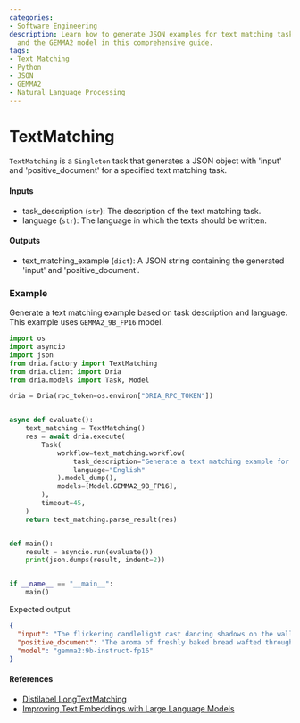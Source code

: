 ```yaml
---
categories:
- Software Engineering
description: Learn how to generate JSON examples for text matching tasks using Python
  and the GEMMA2 model in this comprehensive guide.
tags:
- Text Matching
- Python
- JSON
- GEMMA2
- Natural Language Processing
---
```


# TextMatching

`TextMatching` is a `Singleton` task that generates a JSON object with 'input' and 'positive_document' for a specified text matching task.

#### Inputs
- task_description (`str`): The description of the text matching task.
- language (`str`): The language in which the texts should be written.

#### Outputs
- text_matching_example (`dict`): A JSON string containing the generated 'input' and 'positive_document'.

### Example

Generate a text matching example based on task description and language. This example uses `GEMMA2_9B_FP16` model.

```python
import os
import asyncio
import json
from dria.factory import TextMatching
from dria.client import Dria
from dria.models import Task, Model

dria = Dria(rpc_token=os.environ["DRIA_RPC_TOKEN"])


async def evaluate():
    text_matching = TextMatching()
    res = await dria.execute(
        Task(
            workflow=text_matching.workflow(
                task_description="Generate a text matching example for sentiment analysis",
                language="English"
            ).model_dump(),
            models=[Model.GEMMA2_9B_FP16],
        ),
        timeout=45,
    )
    return text_matching.parse_result(res)


def main():
    result = asyncio.run(evaluate())
    print(json.dumps(result, indent=2))


if __name__ == "__main__":
    main()

```

Expected output

```json
{
  "input": "The flickering candlelight cast dancing shadows on the walls of the ancient library. Dust motes swirled in the faint breeze that wafted through the open window, carrying with it the scent of rain and decaying parchment. A lone raven perched atop a crumbling statue, its obsidian eyes gleaming in the dim light. The silence was broken only by the rustling of pages as I turned them, searching for answers within the countless volumes lining the shelves. Each book held a universe of knowledge, a whispered promise of forgotten lore and hidden truths. But tonight, my quest led me to a particularly worn volume, its leather cover cracked and faded. As I opened it, a musty odor filled the air, and a sense of unease settled over me. The script within was ancient and indecipherable, yet somehow, I felt drawn to its secrets.",
  "positive_document": "The aroma of freshly baked bread wafted through the cozy bakery, mingling with the sweet scent of cinnamon and vanilla. Sunlight streamed through the large windows, illuminating the display case filled with an assortment of pastries - croissants glistening with butter, muffins bursting with blueberries, and cakes adorned with delicate frosting. Behind the counter, a cheerful woman kneaded dough with practiced hands, her face etched with the satisfaction of creating something beautiful. The warmth of the oven radiated throughout the shop, inviting customers to linger over steaming cups of coffee and shared plates of warm treats. Laughter mingled with the clinking of mugs as friends caught up over their morning pastries, and the air buzzed with a sense of community and contentment. It was a haven of warmth and sweetness, a reminder that even in the midst of life's chaos, there is always room for simple pleasures.",
  "model": "gemma2:9b-instruct-fp16"
}
```

#### References

- [Distilabel LongTextMatching](https://distilabel.argilla.io/latest/components-gallery/tasks/textclassification/#free-multi-label-classification-without-predefined-labels)
- [Improving Text Embeddings with Large Language Models](https://arxiv.org/abs/2401.00368)